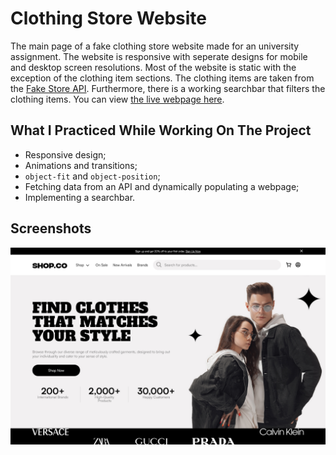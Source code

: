 # Clothing Store Website
The main page of a fake clothing store website made for an university assignment. The website is responsive with seperate designs for mobile and desktop screen resolutions. Most of the website is static with the exception of the clothing item sections. The clothing items are taken from the [Fake Store API](https://fakestoreapi.com/). Furthermore, there is a working searchbar that filters the clothing items. You can view [the live webpage here](https://lukatsanavabtu.github.io/clothing-store-website/).

## What I Practiced While Working On The Project
- Responsive design;
- Animations and transitions;
- `object-fit` and `object-position`;
- Fetching data from an API and dynamically populating a webpage;
- Implementing a searchbar.

## Screenshots
![desktop screenshot](https://github.com/LukaTsanavaBTU/clothing-store-website/blob/main/screenshots/screenshot-desktop.png?raw=true)